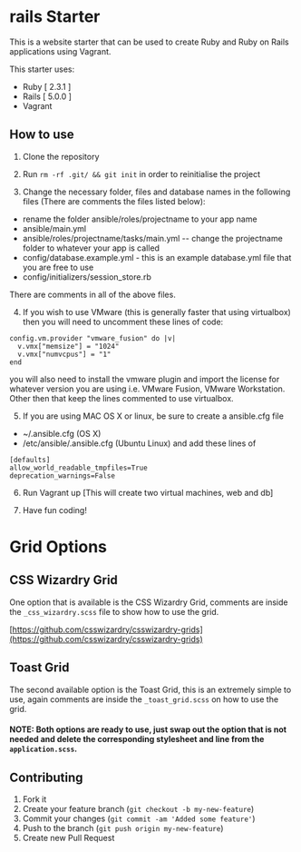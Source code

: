 # rails Starter

This is a website starter that can be used to create Ruby and Ruby on Rails applications using Vagrant.

This starter uses:

- Ruby [ 2.3.1 ]
- Rails [ 5.0.0 ]
- Vagrant

## How to use

1. Clone the repository

2. Run ```rm -rf .git/ && git init``` in order to reinitialise the project

3. Change the necessary folder, files and database names in the following files (There are comments the files listed below):
  * rename the folder ansible/roles/projectname to your app name
  * ansible/main.yml
  * ansible/roles/projectname/tasks/main.yml -- change the projectname folder to whatever your app is called
  * config/database.example.yml - this is an example database.yml file that you are free to use
  * config/initializers/session_store.rb

  There are comments in all of the above files.

4. If you wish to use VMware (this is generally faster that using virtualbox) then you will need to uncomment these lines of code:
  ```
  config.vm.provider "vmware_fusion" do |v|
    v.vmx["memsize"] = "1024"
    v.vmx["numvcpus"] = "1"
  end
  ```
  you will also need to install the vmware plugin and import the license for whatever version you are using i.e. VMware Fusion, VMware Workstation.
  Other then that keep the lines commented to use virtualbox.

5. If you are using MAC OS X or linux, be sure to create a ansible.cfg file
  * ~/.ansible.cfg (OS X)
  * /etc/ansible/.ansible.cfg (Ubuntu Linux)
  and add these lines of
  ```
  [defaults]
  allow_world_readable_tmpfiles=True
  deprecation_warnings=False
  ```

6. Run Vagrant up [This will create two virtual machines, web and db]

7. Have fun coding!

# Grid Options

## CSS Wizardry Grid
One option that is available is the CSS Wizardry Grid, comments are inside the ```_css_wizardry.scss``` file to show how to use the grid.

[https://github.com/csswizardry/csswizardry-grids](https://github.com/csswizardry/csswizardry-grids)

## Toast Grid
The second available option is the Toast Grid, this is an extremely simple to use, again comments are inside the ```_toast_grid.scss``` on how to use the grid.

#### NOTE: Both options are ready to use, just swap out the option that is not needed and delete the corresponding stylesheet and line from the ```application.scss```.



## Contributing

1. Fork it
2. Create your feature branch (`git checkout -b my-new-feature`)
3. Commit your changes (`git commit -am 'Added some feature'`)
4. Push to the branch (`git push origin my-new-feature`)
5. Create new Pull Request
